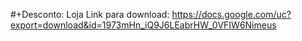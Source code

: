 #+Desconto: Loja
Link para download: https://docs.google.com/uc?export=download&id=1973mHn_iQ9J6LEabrHW_0VFIW6Nimeus
